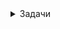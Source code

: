 <details><summary>Задачи</summary>

## Задача 1
	
<details><summary>Раскрой меня</summary>
	
Необходимо развернуть Zabbix мониторинг в компании на одном сервере изспользуя Docker.  
Отдельные контейнеры:  
БД Postgres,  
фронт-энд nginx,  
сервер zabbix  
При этом агент мониторинга zabbix этом сервере, должен быть установлен на сервере локально, не в контейнере и передавать данные на сервер zabbix.   
После перезапуска стека, все настройки должны сохрнятся. Адреса контейнеров статические.  
Решение должно быть оформлено в виде docker-compose  

</details> 
	
<details><summary>Ответ</summary>
	
		version: '3.5'

		services:
		 zabbix-build-base:
		  build:
		   context: ./Dockerfiles/build-base/ubuntu
		   cache_from:
		    - ubuntu:focal
		  image: zabbix-build-base:ubuntu-local

		 zabbix-build-pgsql:
		  build:
		   context: ./Dockerfiles/build-pgsql/ubuntu
		   cache_from:
		    - ubuntu:focal
		   args:
		    BUILD_BASE_IMAGE: zabbix-build-base:ubuntu-local
		  image: zabbix-build-pgsql:ubuntu-local
		  depends_on:
		   - zabbix-build-base

		 zabbix-server:
		  build:
		   context: ./Dockerfiles/server-pgsql/ubuntu
		   cache_from:
		    - ubuntu:focal
		   args:
		    BUILD_BASE_IMAGE: zabbix-build-pgsql:ubuntu-local
		  image: zabbix-server-pgsql:ubuntu-local
		  ports:
		   - "10051:10051"
		  volumes:
		   - /etc/localtime:/etc/localtime:ro
		   - ./zbx_env/usr/lib/zabbix/alertscripts:/usr/lib/zabbix/alertscripts:ro
		   - ./zbx_env/usr/lib/zabbix/externalscripts:/usr/lib/zabbix/externalscripts:ro
		   - ./zbx_env/var/lib/zabbix/export:/var/lib/zabbix/export:rw
		   - ./zbx_env/var/lib/zabbix/modules:/var/lib/zabbix/modules:ro
		   - ./zbx_env/var/lib/zabbix/enc:/var/lib/zabbix/enc:ro
		   - ./zbx_env/var/lib/zabbix/ssh_keys:/var/lib/zabbix/ssh_keys:ro
		   - ./zbx_env/var/lib/zabbix/mibs:/var/lib/zabbix/mibs:ro
		   - snmptraps:/var/lib/zabbix/snmptraps:rw
		  ulimits:
		   nproc: 65535
		   nofile:
		    soft: 20000
		    hard: 40000
		  deploy:
		   resources:
		    limits:
		      cpus: '0.70'
		      memory: 1G
		    reservations:
		      cpus: '0.5'
		      memory: 512M
		  env_file:
		   - ./env_vars/.env_db_pgsql
		   - ./env_vars/.env_srv
		  secrets:
		   - POSTGRES_USER
		   - POSTGRES_PASSWORD
		  depends_on:
		   - postgres-server
		   - zabbix-build-pgsql
		  networks:
		   zbx_net_backend:
		     aliases:
		      - zabbix-server
		      - zabbix-server-pgsql
		      - zabbix-server-ubuntu-pgsql
		      - zabbix-server-pgsql-ubuntu
			ipv4_address: 172.16.239.3 
		   zbx_net_frontend:
		    ipv4_address: 172.16.238.2
		  stop_grace_period: 30s
		  sysctls:
		   - net.ipv4.ip_local_port_range=1024 65000
		   - net.ipv4.conf.all.accept_redirects=0
		   - net.ipv4.conf.all.secure_redirects=0
		   - net.ipv4.conf.all.send_redirects=0
		  labels:
		   com.zabbix.description: "Zabbix server with PostgreSQL database support"
		   com.zabbix.company: "Zabbix LLC"
		   com.zabbix.component: "zabbix-server"
		   com.zabbix.dbtype: "pgsql"
		   com.zabbix.os: "ubuntu"


		 zabbix-web-nginx-pgsql:
		  build:
		   context: ./Dockerfiles/web-nginx-pgsql/ubuntu
		   cache_from:
		    - ubuntu:focal
		   args:
		    BUILD_BASE_IMAGE: zabbix-build-pgsql:ubuntu-local
		  image: zabbix-web-nginx-pgsql:ubuntu-local
		  ports:
		   - "80:8080"
		   - "443:8443"
		  volumes:
		   - /etc/localtime:/etc/localtime:ro
		   - ./zbx_env/etc/ssl/nginx:/etc/ssl/nginx:ro
		   - ./zbx_env/usr/share/zabbix/modules/:/usr/share/zabbix/modules/:ro
		#   - ./env_vars/.ZBX_DB_CA_FILE:/run/secrets/root-ca.pem:ro
		#   - ./env_vars/.ZBX_DB_CERT_FILE:/run/secrets/client-cert.pem:ro
		#   - ./env_vars/.ZBX_DB_KEY_FILE:/run/secrets/client-key.pem:ro
		  deploy:
		   resources:
		    limits:
		      cpus: '0.70'
		      memory: 512M
		    reservations:
		      cpus: '0.5'
		      memory: 256M
		  env_file:
		   - ./env_vars/.env_db_pgsql
		   - ./env_vars/.env_web
		  secrets:
		   - POSTGRES_USER
		   - POSTGRES_PASSWORD
		  depends_on:
		   - postgres-server
		   - zabbix-server
		   - zabbix-build-pgsql
		  healthcheck:
		   test: ["CMD", "curl", "-f", "http://localhost:8080/"]
		   interval: 10s
		   timeout: 5s
		   retries: 3
		   start_period: 30s
		  networks:
		   zbx_net_backend:
		    aliases:
		     - zabbix-web-nginx-pgsql
		     - zabbix-web-nginx-ubuntu-pgsql
		     - zabbix-web-nginx-pgsql-ubuntu
			ipv4_address: 172.16.239.4
		   zbx_net_frontend:
			ipv4_address: 172.16.238.3
		  stop_grace_period: 10s
		  sysctls:
		   - net.core.somaxconn=65535
		  labels:
		   com.zabbix.description: "Zabbix frontend on Nginx web-server with PostgreSQL database support"
		   com.zabbix.company: "Zabbix LLC"
		   com.zabbix.component: "zabbix-frontend"
		   com.zabbix.webserver: "nginx"
		   com.zabbix.dbtype: "pgsql"
		   com.zabbix.os: "ubuntu"

		 postgres-server:
		  image: postgres:13-alpine
		  volumes:
		   - ./zbx_env/var/lib/postgresql/data:/var/lib/postgresql/data:rw
		   - ./env_vars/.ZBX_DB_CA_FILE:/run/secrets/root-ca.pem:ro
		   - ./env_vars/.ZBX_DB_CERT_FILE:/run/secrets/server-cert.pem:ro
		   - ./env_vars/.ZBX_DB_KEY_FILE:/run/secrets/server-key.pem:ro
		  env_file:
		   - ./env_vars/.env_db_pgsql
		  secrets:
		   - POSTGRES_USER
		   - POSTGRES_PASSWORD
		  stop_grace_period: 1m
		  networks:
		   zbx_net_backend:
		    aliases:
		     - postgres-server
		     - pgsql-server
		     - pgsql-database
			ipv4_address: 172.16.239.2
		 db_data_pgsql:
		  image: busybox
		  volumes:
		   - ./zbx_env/var/lib/postgresql/data:/var/lib/postgresql/data:rw


		networks:
		  zbx_net_frontend:
		    driver: bridge
		    driver_opts:
		      com.docker.network.enable_ipv6: "false"
		    ipam:
		      driver: default
		      config:
		      - subnet: 172.16.238.0/24
		  zbx_net_backend:
		    driver: bridge
		    driver_opts:
		      com.docker.network.enable_ipv6: "false"
		    internal: true
		    ipam:
		      driver: default
		      config:
		      - subnet: 172.16.239.0/24

		volumes:
		  snmptraps:

		secrets:
		  POSTGRES_USER:
		    file: ./env_vars/.POSTGRES_USER
		  POSTGRES_PASSWORD:
		    file: ./env_vars/.POSTGRES_PASSWORD

	Не увидел как будет выглядеть конфиг zabbix_agent в таком случае. И где могу найти файлы проекта, чтобы мог запустить сам?

Конфиг можно глянуть тут: 
https://github.com/Fintur8/test2/blob/main/zabbix_agentd.conf

Файлы проекта я брал тут: 
git clone https://github.com/zabbix/zabbix-docker.git

Внес корректировки тут :
 vi ./env_vars/.POSTGRES_USER
 vi ./env_vars/.POSTGRES_PASSWORD

Остальное не трогал.	
	
</details> 
	
## Задача 2
	
<details><summary>Раскрой меня</summary>
  	
Потеряли все пароли, но Jenkins хранит в себе их. Как их восстановить?
  
</details> 
	
<details><summary>Ответ</summary>
	
Если я правильно понял, то можно воспользоваться https://scriptcrunch.com/groovy-script-retrieve-jenkins-credentials/

</details> 
	
## Задача 3
	
<details><summary>Раскрой меня</summary>
  
На сервере остался docker образ, но удалили Dockerfile.  
Как можно восстановить Dockerfile имея только Docker образ?  
  
</details> 
	
<details><summary>Ответ</summary>
	
Можно воспользоваться вот этим способом https://github.com/cucker0/DockerImage2Df  

	Что делает этот скрипт? Как это сделать без подобных скриптов, пользуясь командной строкой? 
	Нужен навык чтения чужих скриптов, а так же понимать как это работает.

Этот скрипт позволяет автоматически сгенерировать dockerfile из docker image с использованием  api докера,  sdk и скрипта питона. 

Можно также воспользоваться командой:
docker history example1 --no-trunc > test.txt
	


</details> 

## Задача 4
	
<details><summary>Раскрой меня</summary>
  
Создать pipeline в Jenkins, в котором есть dropdown выбора среды PROD/STAGE/DEV и еще один dropdown, который получает с Nexus список образов. 
При запуске, вывести в консоль, что было выбрано.  
  
</details> 
	
<details><summary>Ответ</summary>
  	
Установил Jenkins и развернул nexus в контейнере. 

![nexus1](https://user-images.githubusercontent.com/72273619/184480212-986faea7-5e35-4494-9a4d-26e4fdb202b0.JPG)
![nexus](https://user-images.githubusercontent.com/72273619/184480221-39b7e150-9a80-4fd9-b78c-381706f992b1.JPG)
	
Нашел вот такой проект https://github.com/DeekshithSN/Jenkins (https://www.youtube.com/watch?v=G8wVM5irp0k) и все получилось. 

Для получения информации из репозитория nexus используются скрипты <code>[images.sh](https://github.com/Fintur8/test2/blob/main/images.sh)
</code> и <code>[repo.sh](https://github.com/Fintur8/test2/blob/main/repo.sh)</code>

в pipeline использовался Active Choices Parameter и Active Choices Reactive Parameter c указанием зависимого Referenced parameters


для отображения repo list: 

	def proc ='/opt/repo.sh'.execute()
	proc.waitFor()       

	def output = proc.in.text
	def exitcode= proc.exitValue()
	def error = proc.err.text

	if (error) {
	    println "Std Err: ${error}"
	    println "Process exit code: ${exitcode}"
	    return exitcode
	}
	return output.tokenize()


для отображения images list: 

	def proc ="/opt/images.sh ${repo}".execute()
	proc.waitFor()       

	def output = proc.in.text
	def exitcode= proc.exitValue()
	def error = proc.err.text

	if (error) {
	    println "Std Err: ${error}"
	    println "Process exit code: ${exitcode}"
	    return exitcode
	}
	return output.tokenize()


В pipeline вставил скрипт для вывода выбраных параметров в консоль: 

	pipeline {
	    agent any
	    stages {
		stage('Test') {
		    steps {
			echo "Выбранный репозиторий ${params.repo}"

			echo "Выбранный образ: ${params.images}"

			echo "Целевая среда: ${params.CHOICE}"

			 }
		}
	    }
	}

![готовый пайп](https://user-images.githubusercontent.com/72273619/184480189-e4c82fcc-1d65-47ed-80dc-e530b3c2eaf0.JPG)

  
</details> 
